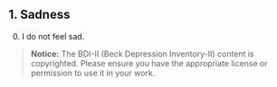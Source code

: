 ## 1. Sadness
0. I do not feel sad.

> **Notice:** The BDI-II (Beck Depression Inventory-II) content is copyrighted. Please ensure you have the appropriate license or permission to use it in your work.